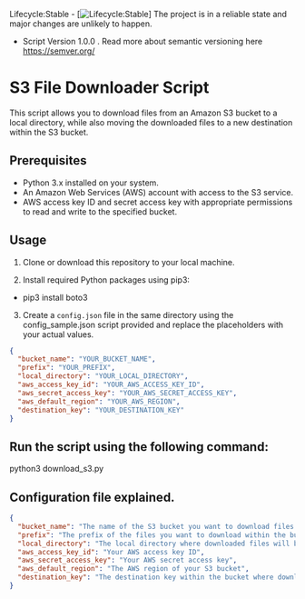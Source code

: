 Lifecycle:Stable - [![Lifecycle:Stable](https://img.shields.io/badge/Lifecycle-Stable-97ca00)]
The project is in a reliable state and major changes are unlikely to happen.

- Script Version 1.0.0 . Read more about semantic versioning here https://semver.org/ 

# S3 File Downloader Script

This script allows you to download files from an Amazon S3 bucket to a local directory, while also moving the downloaded files to a new destination within the S3 bucket.

## Prerequisites

- Python 3.x installed on your system.
- An Amazon Web Services (AWS) account with access to the S3 service.
- AWS access key ID and secret access key with appropriate permissions to read and write to the specified bucket.

## Usage

1. Clone or download this repository to your local machine.

2. Install required Python packages using pip3:
- pip3 install boto3

3. Create a `config.json` file in the same directory using the config_sample.json script provided and replace the placeholders with your actual values.

```json
{
  "bucket_name": "YOUR_BUCKET_NAME",
  "prefix": "YOUR_PREFIX",
  "local_directory": "YOUR_LOCAL_DIRECTORY",
  "aws_access_key_id": "YOUR_AWS_ACCESS_KEY_ID",
  "aws_secret_access_key": "YOUR_AWS_SECRET_ACCESS_KEY",
  "aws_default_region": "YOUR_AWS_REGION",
  "destination_key": "YOUR_DESTINATION_KEY"
}

```
## Run the script using the following command:

python3 download_s3.py

## Configuration file explained.

```json
{
  "bucket_name": "The name of the S3 bucket you want to download files from",
  "prefix": "The prefix of the files you want to download within the bucket",
  "local_directory": "The local directory where downloaded files will be saved",
  "aws_access_key_id": "Your AWS access key ID",
  "aws_secret_access_key": "Your AWS secret access key",
  "aws_default_region": "The AWS region of your S3 bucket",
  "destination_key": "The destination key within the bucket where downloaded files will be moved"
} 
```
